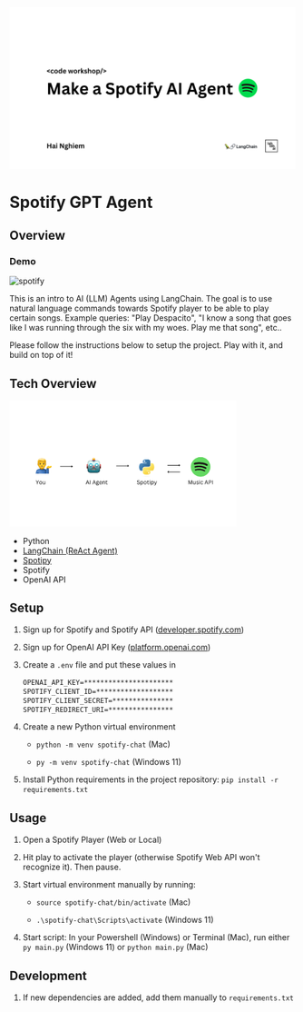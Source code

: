<img src="readme_resources/intro_splash.png" alt="spotify" width="550">

# Spotify GPT Agent

## Overview

### Demo

<img src="https://github.com/trancethehuman/spotify-chat/assets/16231195/6cb0863e-6293-4aed-94cb-36dea2f6e7e9" alt="spotify" width="600">

This is an intro to AI (LLM) Agents using LangChain. The goal is to use natural language commands towards Spotify player to be able to play certain songs. Example queries: "Play Despacito", "I know a song that goes like I was running through the six with my woes. Play me that song", etc..

Please follow the instructions below to setup the project. Play with it, and build on top of it!

## Tech Overview

<img src="readme_resources/architecture.png" alt="spotify" width="400">

- Python
- [LangChain (ReAct Agent)](https://python.langchain.com/en/latest/modules/agents.html)
- [Spotipy](https://spotipy.readthedocs.io/en/2.22.1/)
- Spotify
- OpenAI API

## Setup

1. Sign up for Spotify and Spotify API ([developer.spotify.com](developer.spotify.com))

2. Sign up for OpenAI API Key ([platform.openai.com](https://platform.openai.com/overview))

3. Create a `.env` file and put these values in

   ```
   OPENAI_API_KEY=**********************
   SPOTIFY_CLIENT_ID=*******************
   SPOTIFY_CLIENT_SECRET=***************
   SPOTIFY_REDIRECT_URI=****************
   ```

4. Create a new Python virtual environment

   - `python -m venv spotify-chat` (Mac)

   - `py -m venv spotify-chat` (Windows 11)

5. Install Python requirements in the project repository: `pip install -r requirements.txt`

## Usage

1. Open a Spotify Player (Web or Local)

2. Hit play to activate the player (otherwise Spotify Web API won't recognize it). Then pause.

3. Start virtual environment manually by running:

   - `source spotify-chat/bin/activate` (Mac)

   - `.\spotify-chat\Scripts\activate` (Windows 11)

4. Start script: In your Powershell (Windows) or Terminal (Mac), run either `py main.py` (Windows 11) or `python main.py` (Mac)

## Development

1. If new dependencies are added, add them manually to `requirements.txt`
